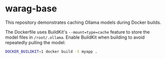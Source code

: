 # warag-base

This repository demonstrates caching Ollama models during Docker builds.

The Dockerfile uses BuildKit's `--mount=type=cache` feature to store the model
files in `/root/.ollama`. Enable BuildKit when building to avoid repeatedly
pulling the model:

```bash
DOCKER_BUILDKIT=1 docker build -t myapp .
```
